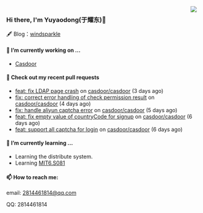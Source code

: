 <img align="right" src="https://github-readme-stats.vercel.app/api?username=leo220yuyaodog&show_icons=true&icon_color=805AD5&text_color=718096&bg_color=ffffff&hide_title=true" />

### Hi there, I'm Yuyaodong(于耀东)👋
🖋 Blog：[windsparkle](https://blog.windsparkle.top)
#### 🔭 I’m currently working on ...
- [Casdoor](https://github.com/casdoor)

#### 🔨 Check out my recent pull requests

- [feat: fix LDAP page crash](https://github.com/casdoor/casdoor/pull/1630) on [casdoor/casdoor](https://github.com/casdoor/casdoor) (3 days ago)
- [fix: correct error handling of check permission result](https://github.com/casdoor/casdoor/pull/1628) on [casdoor/casdoor](https://github.com/casdoor/casdoor) (4 days ago)
- [fix: handle aliyun captcha error](https://github.com/casdoor/casdoor/pull/1624) on [casdoor/casdoor](https://github.com/casdoor/casdoor) (5 days ago)
- [feat: fix empty value of countryCode for signup](https://github.com/casdoor/casdoor/pull/1620) on [casdoor/casdoor](https://github.com/casdoor/casdoor) (6 days ago)
- [feat: support all captcha for login](https://github.com/casdoor/casdoor/pull/1619) on [casdoor/casdoor](https://github.com/casdoor/casdoor) (6 days ago)

#### 🌱 I’m currently learning ...
- Learning the distribute system.
- Learning [MIT6.S081](https://pdos.csail.mit.edu/6.828/2021/schedule.html)

#### 📫 How to reach me:
email: 2814461814@qq.com

QQ: 2814461814
